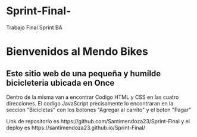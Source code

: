 # Sprint-Final-
Trabajo Final Sprint BA
<h1> Bienvenidos al Mendo Bikes  </h1>
<h2> Este sitio web de una pequeña y humilde bicicleteria ubicada en Once </h2>
<p> Dentro de la misma van a encontrar Codigo HTML y CSS en las cuatro direcciones. 
  El codigo JavaScript precisamente lo encontraran en la seccion "Bicicletas" con los botones "Agregar al carrito" y el boton "Pagar" </p>
  <p> Link de repositorio es https://github.com/Santimendoza23/Sprint-Final y el deploy es https://santimendoza23.github.io/Sprint-Final/  </p>
